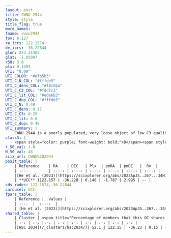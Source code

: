 ```yaml
---
layout: post
title: CWNU 2944
style: style
title_flag: true
more_names: 
fname: cwnu2944
fov: 0.127
ra_icrs: 122.1574
de_icrs: -36.22844
glon: 253.31402
glat: -1.85087
r50: 3.8
plx: 0.1484
UTI: "0.09"
UTI_COLOR: "#efb5b3"
UTI_C_N_COL: "#fffde5"
UTI_C_dens_COL: "#f8c5ba"
UTI_C_C3_COL: "#fdd7c3"
UTI_C_lit_COL: "#e0a6b3"
UTI_C_dup_COL: "#fffde5"
UTI_C_N: 0.48
UTI_C_dens: 0.17
UTI_C_C3: 0.25
UTI_C_lit: 0.0
UTI_C_dup: 0.48
UTI_summary: |
    CWNU 2944 is a poorly populated, very loose object of low C3 quality. It was recently reported in the literature.<br><br><span style="color: #99180f; font-weight: bold;">Warning: </span>This is possibly a duplicated object, which shares a significant percentage of members with at least one previously reported entry.
class3: |
    <span style="color: purple; font-weight: bold;">D</span><span style="color: #FFC300; font-weight: bold;">B</span>
r_50_val: 3.8
N_50_val: 48
scix_url: CWNU%202944
posit_table: |
    | Reference    | RA    | DEC   | Plx  | pmRA  | pmDE   |  Rv  |
    | :---         | :---: | :---: | :---: | :---: | :---: | :---: |
    |[He et al. (2023)](https://scixplorer.org/abs/2023ApJS..267...34H) | 122.166 | -36.236 | 0.14 | -1.789 | 2.999 | -- |
    | **UCC** |122.157 | -36.228 | 0.148 | -1.787 | 2.995 | -- | 
cds_radec: 122.1574,-36.22844
carousel: UCC
fpars_table: |
    | Reference |  Values |
    | :---  |  :---:  |
    | [He et al. (2023)](https://scixplorer.org/abs/2023ApJS..267...34H) | `A0=2.5, m-M=13.9, logA=8.6` |
shared_table: |
    | Cluster | <span title="Percentage of members that this OC shares with the ones listed">%</span>   | RA   | DEC   | Plx   | pmRA  | pmDE  | Rv | UTI |
    | :-: | :-: |:-: | :-: | :-: | :-: | :-: | :-: | :-: |
    |[HSC 2034](/_clusters/hsc2034/)| 52.1 | 122.15 | -36.23 | 0.15 | -1.78 | 2.98 | -- |0.25 |
---
```

